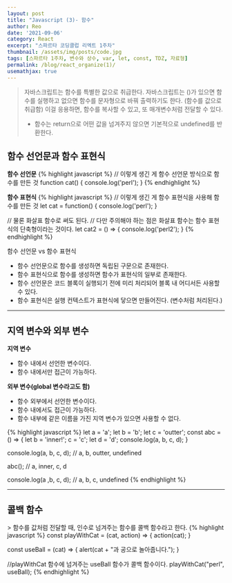 ```yaml
---
layout: post
title: "Javascript (3)- 함수"
author: Reo
date: '2021-09-06'
category: React
excerpt: "스파르타 코딩클럽 리엑트 1주차"
thumbnail: /assets/img/posts/code.jpg
tags: [스파르타 1주차, 변수와 상수, var, let, const, TDZ, 자료형]
permalink: /blog/react_organize(1)/
usemathjax: true
---
```

> 자바스크립트는 함수를 특별한 값으로 취급한다.
> 자바스크립트는 ()가 있으면 함수를 실행하고 없으면 함수를 문자형으로 바꿔 출력하기도 한다. (함수를 값으로 취급함)
> 이걸 응용하면, 함수를 복사할 수 있고, 또 매개변수처럼 전달할 수 있다.
> - 함수는 return으로 어떤 값을 넘겨주지 않으면 기본적으로 undefined를 반환한다. 

<h2>함수 선언문과 함수 표현식</h2>
<b>함수 선언문</b>
{% highlight javascript %}
// 이렇게 생긴 게 함수 선언문 방식으로 함수를 만든 것
function cat() {
  console.log('perl');
}
{% endhighlight %}

<b>함수 표현식</b>
{% highlight javascript %}
// 이렇게 생긴 게 함수 표현식을 사용해 함수를 만든 것
let cat = function() {
  console.log('perl');
}

// 물론 화살표 함수로 써도 된다.
// 다만 주의해야 하는 점은 화살표 함수는 함수 표현식의 단축형이라는 것이다.
let cat2 = () => {
  console.log('perl2');
}
{% endhighlight %}

<p>함수 선언문 vs 함수 표현식</p>
<ul>
  <li>함수 선언문으로 함수를 생성하면 독립된 구문으로 존재한다.</li>
  <li>함수 표현식으로 함수를 생성하면 함수가 표현식의 일부로 존재한다.</li>
  <li>함수 선언문은 코드 블록이 실행되기 전에 미리 처리되어 블록 내 어디서든 사용할 수 있다.</li>
  <li>함수 표현식은 실행 컨텍스트가 표현식에 닿으면 만들어진다. (변수처럼 처리된다.)</li>
</ul>

<hr/>

<h2>지역 변수와 외부 변수</h2>
<b>지역 변수</b>
<ul>
  <li>함수 내에서 선언한 변수이다.</li>
  <li>함수 내에서만 접근이 가능하다.</li>
</ul>
<b>외부 변수(global 변수라고도 함)</b>
<ul>
  <li>함수 외부에서 선언한 변수이다.</li>
  <li>함수 내에서도 접근이 가능하다.</li>
  <li>함수 내부에 같은 이름을 가진 지역 변수가 있으면 사용할 수 없다.</li>
</ul>
{% highlight javascript %}
let a = 'a';
let b = 'b';
let c = 'outter';
const abc = () => {
  let b = 'inner!';
  c = 'c';
  let d = 'd';
  console.log(a, b, c, d);
}

console.log(a, b, c, d); // a, b, outter, undefined

abc(); // a, inner, c, d

console.log(a ,b, c, d); // a, b, c, undefined 
{% endhighlight %}

<hr/>

<h2>콜백 함수</h2>
> 함수를 값처럼 전달할 때, 인수로 넘겨주는 함수를 콜백 함수라고 한다.
{% highlight javascript %}
const playWithCat = (cat, action) => {
  action(cat);
}

const useBall = (cat) => {
  alert(cat + "과 공으로 놀아줍니다.");
}

//playWithCat 함수에 넘겨주는 useBall 함수가 콜백 함수이다.
playWithCat("perl", useBall);
{% endhighlight %}